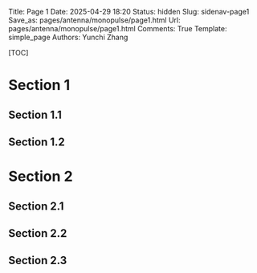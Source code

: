 Title: Page 1
Date: 2025-04-29 18:20
Status: hidden
Slug: sidenav-page1
Save_as: pages/antenna/monopulse/page1.html
Url: pages/antenna/monopulse/page1.html
Comments: True
Template: simple_page
Authors: Yunchi Zhang

[TOC]

# Section 1

## Section 1.1

## Section 1.2

# Section 2

## Section 2.1

## Section 2.2

## Section 2.3
